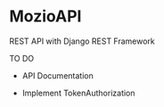 # MozioAPI

REST API with Django REST Framework

TO DO

* API Documentation

* Implement TokenAuthorization
